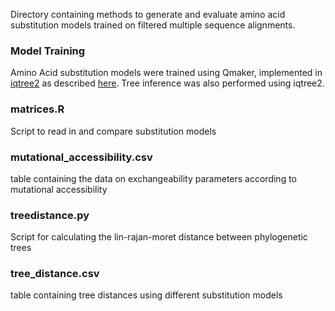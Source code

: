 Directory containing methods to generate and evaluate amino acid substitution models trained on filtered multiple sequence alignments.

### Model Training
Amino Acid substitution models were trained using Qmaker, implemented in [iqtree2](http://www.iqtree.org/) as described [here](http://www.iqtree.org/doc/Estimating-amino-acid-substitution-models#estimating-a-model-from-a-single-concatenated-alignment). Tree inference was also performed using iqtree2.

### matrices.R
Script to read in and compare substitution models

### mutational_accessibility.csv
table containing the data on exchangeability parameters according to mutational accessibility

### treedistance.py
Script for calculating the lin-rajan-moret distance between phylogenetic trees

### tree_distance.csv
table containing tree distances using different substitution models
